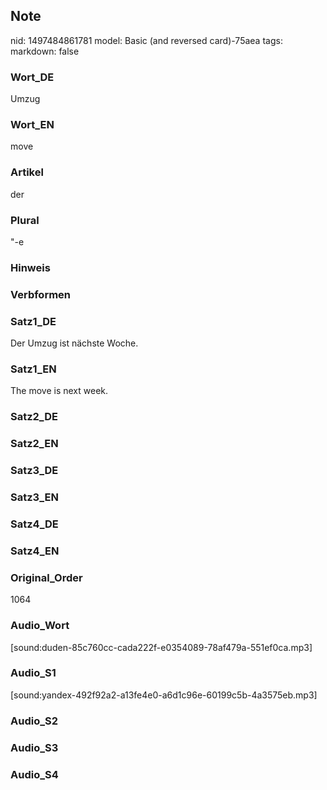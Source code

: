 ## Note
nid: 1497484861781
model: Basic (and reversed card)-75aea
tags: 
markdown: false

### Wort_DE
Umzug

### Wort_EN
move

### Artikel
der

### Plural
"-e

### Hinweis


### Verbformen


### Satz1_DE
Der Umzug ist nächste Woche.

### Satz1_EN
The move is next week.

### Satz2_DE


### Satz2_EN


### Satz3_DE


### Satz3_EN


### Satz4_DE


### Satz4_EN


### Original_Order
1064

### Audio_Wort
[sound:duden-85c760cc-cada222f-e0354089-78af479a-551ef0ca.mp3]

### Audio_S1
[sound:yandex-492f92a2-a13fe4e0-a6d1c96e-60199c5b-4a3575eb.mp3]

### Audio_S2


### Audio_S3


### Audio_S4

